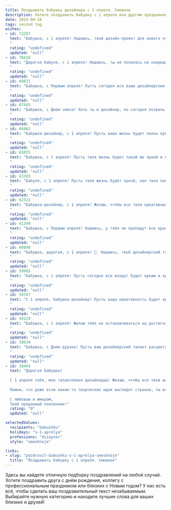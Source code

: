 ```yaml
---
title: Поздравить бабушку дизайнера с 1 апреля. Смешное
description: Хотите поздравить бабушку с 1 апреля или другим праздником? Наш ИИ создаст незабываемое поздравление, а вы обязательно выделитесь среди других.  
date: 2024-09-16
tags: second tag
wishes:
- id: 72287
  text: "Бабушка, с 1 апреля! Надеюсь, твой дизайн-проект для нового кухонного гарнитура уже в стадии реализации. Пусть этот год будет полон креатива, вдохновения и ярких идей! 🎨
  "
  rating: "undefined"
  updated: "null"
- id: 70428
  text: "Дорогая бабуля, с 1 апреля! Надеюсь, ты не попалась на очередную дизайнерскую шутку, ведь сегодня даже цвета могут быть обманчивы! 😉 Желаю, чтобы твоя жизнь была яркой и креативной, как твоя работа, и чтобы все твои \"дизайнерские\" задумки воплощались в реальность! 🎨🎉
  "
  rating: "undefined"
  updated: "null"
- id: 68831
  text: "Бабушка, с Первым апреля! Пусть сегодня все ваши дизайнерские идеи будут такими же яркими и креативными, как ваша молодость! 🎉🎨
  "
  rating: "undefined"
  updated: "null"
- id: 67445
  text: "Бабушка, с Днем смеха! Хоть ты и дизайнер, но сегодня позволь себе немного \"похулиганить\" - забудь о правилах и наслаждайся юмором! Пусть твоя жизнь будет яркой и креативной, как твои дизайнерские проекты!
  "
  rating: "undefined"
  updated: "null"
- id: 66462
  text: "Бабушка-дизайнер, с 1 апреля! Пусть ваша жизнь будет полна ярких красок, а новые идеи никогда не иссякнут! 🎨🎉  Надеюсь, вы не планируете перекрасить меня в розовый цвет? 😄
  "
  rating: "undefined"
  updated: "null"
- id: 65055
  text: "Бабушка, с 1 апреля! Пусть твоя жизнь будет такой же яркой и креативной, как твои дизайнерские шедевры. 😜  Желаю тебе море позитива, вдохновения и только удачных цветовых сочетаний! 🎨
  "
  rating: "undefined"
  updated: "null"
- id: 63393
  text: "Бабуля, с 1 апреля! Пусть твоя жизнь будет яркой, как твоя палитра, и полной креативных идей, которые ты можешь в любой момент воплотить в реальность!  😉
  "
  rating: "undefined"
  updated: "null"
- id: 62322
  text: "Бабушка-дизайнер, с 1 апреля! Желаю, чтобы все твои креативные идеи воплощались в реальность, а не только в эскизах. Пусть твои работы всегда будут в тренде, а твои цветовые решения остаются неизменно яркими, как весенние цветы! 😉
  "
  rating: "undefined"
  updated: "null"
- id: 61349
  text: "Бабушка, с Первым апреля! Надеюсь, у тебя не пропадут все краски, а вдохновение будет бить ключом, как и раньше! Пусть твоя фантазия рисует только яркие, смешные и стильные шедевры, а клиенты будут в восторге от твоих дизайнерских идей! 🥳🎨
  "
  rating: "undefined"
  updated: "null"
- id: 60840
  text: "Бабушка, дорогая, с 1 апреля! 🎉  Надеюсь, твой дизайнерский талант сегодня не подведет, и ты не перепутаешь креатив с… ну, ты понимаешь 😉. Желаю тебе море смеха, ярких красок и, конечно же, не попасться на шутки внуков! 😜
  "
  rating: "undefined"
  updated: "null"
- id: 59985
  text: "Бабушка, с 1 апреля! Пусть сегодня все вокруг будет ярким и креативным, как твои дизайнерские шедевры!  😂  Надеюсь, твои шутки сегодня будут такими же остроумными, как твои эскизы! 😄
  "
  rating: "undefined"
  updated: "null"
- id: 59767
  text: "С 1 апреля, бабушка-дизайнер! Пусть ваша креативность будет яркой, как весенние цветы, а фантазия неисчерпаемой, как цветочная поляна! 😜
  "
  rating: "undefined"
  updated: "null"
- id: 59129
  text: "Бабушка, с 1 апреля! Желаю тебе не останавливаться на достигнутом и продолжать создавать шедевры дизайна, даже если они будут состоять из разноцветных салфеток и сухих листьев! 😉
  "
  rating: "undefined"
  updated: "null"
- id: 58634
  text: "Бабушка, с Днем дурака! Пусть ваш дизайнерский талант расцветает как никогда, создавая шедевры, от которых все будут в шоке! 😉
  "
  rating: "undefined"
  updated: "null"
- id: 38464
  text: "Дорогая Бабушка!
  
  С 1 апреля тебя, моя талантливая дизайнерша! Желаю, чтобы все твои шедевры были не только в моде, но и в весёлых сюжетах шуток! Пусть каждый твой проект приносит улыбки, как самые забавные шутки, а вдохновение приходит, как неожиданный подарок в этот весёлый день!
  
  Помни, что даже если какие-то творческие идеи выглядят странно, ты всегда можешь сказать, что это просто «арт в стиле апрельская шутка». Пусть легкий забавный ветерок креатива всегда обдувает твои задумки, а настроение всегда будет на высоте!
  
  С любовью и юмором,
  Твой преданный поклонник!"
  rating: "0"
  updated: "null"

selectedValues:
  recipients: "babushku"
  holidays: "s-1-aprelya"
  professions: "dizayner"
  style: "smeshnoje"

links:
- slug: "pozdravit-babushku-s-1-aprelya-smeshnoje"
  title: "Поздравить бабушку с 1 апреля. Смешное"
---
```


Здесь вы найдете отличную подборку поздравлений на любой случай. 
Хотите поздравить друга с днём рождения, коллегу с профессиональным праздником или близких с Новым годом? У нас есть всё, чтобы сделать ваш поздравительный текст незабываемым. Выбирайте нужную категорию и находите лучшие слова для ваших близких и друзей!
